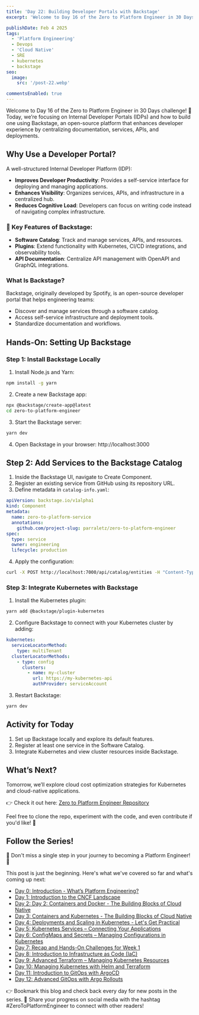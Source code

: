 ```yaml
---
title: 'Day 22: Building Developer Portals with Backstage'
excerpt: 'Welcome to Day 16 of the Zero to Platform Engineer in 30 Days challenge! 🚀 Today, we’re focusing on Internal Developer Portals (IDPs) and how to build one using Backstage, an open-source platform that enhances developer experience by centralizing documentation, services, APIs, and deployments.'

publishDate: Feb 4 2025
tags:
  - 'Platform Engineering'
  - Devops
  - 'Cloud Native'
  - SRE
  - kubernetes
  - backstage
seo:
  image:
    src: '/post-22.webp'

commentsEnabled: true
---
```


Welcome to Day 16 of the Zero to Platform Engineer in 30 Days challenge! 🚀 Today, we’re focusing on Internal Developer Portals (IDPs) and how to build one using Backstage, an open-source platform that enhances developer experience by centralizing documentation, services, APIs, and deployments.

## Why Use a Developer Portal?

A well-structured Internal Developer Platform (IDP):

- **Improves Developer Productivity**: Provides a self-service interface for deploying and managing applications.
- **Enhances Visibility**: Organizes services, APIs, and infrastructure in a centralized hub.
- **Reduces Cognitive Load**: Developers can focus on writing code instead of navigating complex infrastructure.

### 🎯 Key Features of Backstage:

- **Software Catalog**: Track and manage services, APIs, and resources.
- **Plugins**: Extend functionality with Kubernetes, CI/CD integrations, and observability tools.
- **API Documentation**: Centralize API management with OpenAPI and GraphQL integrations.

### What Is Backstage?

Backstage, originally developed by Spotify, is an open-source developer portal that helps engineering teams:

- Discover and manage services through a software catalog.
- Access self-service infrastructure and deployment tools.
- Standardize documentation and workflows.

## Hands-On: Setting Up Backstage

### Step 1: Install Backstage Locally

1. Install Node.js and Yarn:

```bash
npm install -g yarn
```

2. Create a new Backstage app:

```bash
npx @backstage/create-app@latest
cd zero-to-platform-engineer

```

3. Start the Backstage server:

```bash
yarn dev
```

4. Open Backstage in your browser: http://localhost:3000

## Step 2: Add Services to the Backstage Catalog

1. Inside the Backstage UI, navigate to Create Component.
2. Register an existing service from GitHub using its repository URL.
3. Define metadata in `catalog-info.yaml`:

```yaml
apiVersion: backstage.io/v1alpha1
kind: Component
metadata:
  name: zero-to-platform-service
  annotations:
    github.com/project-slug: parraletz/zero-to-platform-engineer
spec:
  type: service
  owner: engineering
  lifecycle: production
```

4. Apply the configuration:

```bash
curl -X POST http://localhost:7000/api/catalog/entities -H "Content-Type: application/json" -d @catalog-info.yaml
```

### Step 3: Integrate Kubernetes with Backstage

1. Install the Kubernetes plugin:

```bash
yarn add @backstage/plugin-kubernetes
```

2. Configure Backstage to connect with your Kubernetes cluster by adding:

```yaml
kubernetes:
  serviceLocatorMethod:
    type: multiTenant
  clusterLocatorMethods:
    - type: config
      clusters:
        - name: my-cluster
          url: https://my-kubernetes-api
          authProvider: serviceAccount
```

3. Restart Backstage:

```bash
yarn dev
```

## Activity for Today

1. Set up Backstage locally and explore its default features.
2. Register at least one service in the Software Catalog.
3. Integrate Kubernetes and view cluster resources inside Backstage.

## What’s Next?

Tomorrow, we’ll explore cloud cost optimization strategies for Kubernetes and cloud-native applications.

👉 Check it out here: [Zero to Platform Engineer Repository](https://github.com/parraletz/zero-to-platform-engineer)

Feel free to clone the repo, experiment with the code, and even contribute if you'd like! 🚀

## Follow the Series!

🎉 Don't miss a single step in your journey to becoming a Platform Engineer! 🎉

This post is just the beginning. Here's what we've covered so far and what's coming up next:

- [Day 0: Introduction - What’s Platform Engineering?](https://parraletz.space/blog/00-0-to-platform-eng-intro/)
- [Day 1: Introduction to the CNCF Landscape](https://parraletz.space/blog/01-0-to-platform-eng-day1/)
- [Day 2: Day 2: Containers and Docker - The Building Blocks of Cloud Native](https://parraletz.space/blog/02-0-to-platform-eng-day2/)
- [Day 3: Containers and Kubernetes - The Building Blocks of Cloud Native](https://parraletz.space/blog/03-0-to-platform-eng-day3/)
- [Day 4: Deployments and Scaling in Kubernetes - Let's Get Practical](https://parraletz.space/blog/03-0-to-platform-eng-day3/)
- [Day 5: Kubernetes Services – Connecting Your Applications](https://parraletz.space/blog/05-0-to-platform-eng-day5/)
- [Day 6: ConfigMaps and Secrets – Managing Configurations in Kubernetes](https://parraletz.space/blog/06-0-to-platform-eng-day6/)
- [Day 7: Recap and Hands-On Challenges for Week 1](https://parraletz.space/blog/07-0-to-platform-eng-day7/)
- [Day 8: Introduction to Infrastructure as Code (IaC)](https://parraletz.space/blog/08-0-to-platform-eng-day8/)
- [Day 9: Advanced Terraform – Managing Kubernetes Resources](https://parraletz.space/blog/09-0-to-platform-eng-day9/)
- [Day 10: Managing Kubernetes with Helm and Terraform](https://parraletz.space/blog/10-0-to-platform-eng-day10/)
- [Day 11: Introduction to GitOps with ArgoCD](https://parraletz.space/blog/11-0-to-platform-eng-day11/)
- [Day 12: Advanced GitOps with Argo Rollouts](https://parraletz.space/blog/12-0-to-platform-eng-day12/)

👉 Bookmark this blog and check back every day for new posts in the series.
📣 Share your progress on social media with the hashtag #ZeroToPlatformEngineer to connect with other readers!
